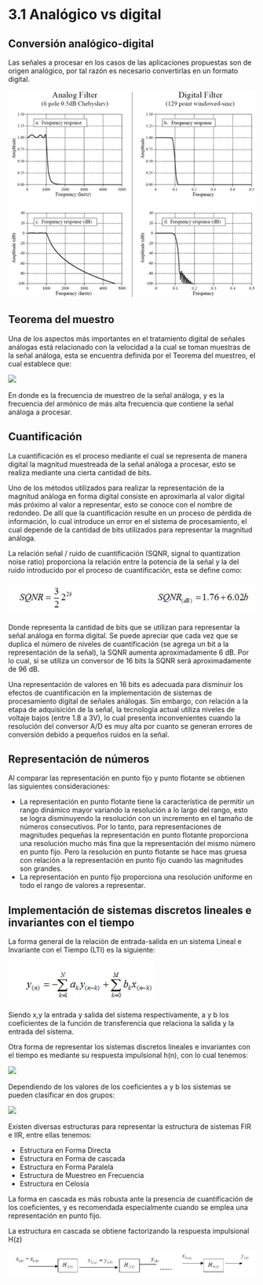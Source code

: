 # 3.1 Analógico vs digital

## Conversión analógico-digital

Las señales a procesar en los casos de las aplicaciones propuestas son de origen analógico, por tal razón es necesario convertirlas en un formato digital.

![](../.gitbook/assets/image%20%2884%29.png)

## Teorema del muestro

Una de los aspectos más importantes en el tratamiento digital de señales análogas está relacionado con la velocidad a la cual se toman muestras de la señal análoga, esta se encuentra definida por el Teorema del muestreo, el cual establece que:

![](../.gitbook/assets/image%20%287%29.png)

En donde es la frecuencia de muestreo de la señal análoga, y es la frecuencia del armónico de más alta frecuencia que contiene la señal análoga a procesar.

## Cuantificación

La cuantificación es el proceso mediante el cual se representa de manera digital la magnitud muestreada de la señal análoga a procesar, esto se realiza mediante una cierta cantidad de bits.

Uno de los métodos utilizados para realizar la representación de la magnitud análoga en forma digital consiste en aproximarla al valor digital más próximo al valor a representar, esto se conoce con el nombre de redondeo. De allí que la cuantificación resulte en un proceso de pérdida de información, lo cual introduce un error en el sistema de procesamiento, el cual depende de la cantidad de bits utilizados para representar la magnitud análoga.

La relación señal / ruido de cuantificación \(SQNR, signal to quantization noise ratio\) proporciona la relación entre la potencia de la señal y la del ruido introducido por el proceso de cuantificación, esta se define como:

![](../.gitbook/assets/image%20%2883%29.png)

Donde representa la cantidad de bits que se utilizan para representar la señal análoga en forma digital. Se puede apreciar que cada vez que se duplica el número de niveles de cuantificación \(se agrega un bit a la representación de la señal\), la SQNR aumenta aproximadamente 6 dB. Por lo cual, si se utiliza un conversor de 16 bits la SQNR será aproximadamente de 96 dB.

Una representación de valores en 16 bits es adecuada para disminuir los efectos de cuantificación en la implementación de sistemas de procesamiento digital de señales análogas. Sin embargo, con relación a la etapa de adquisición de la señal, la tecnología actual utiliza niveles de voltaje bajos \(entre 1.8 a 3V\), lo cual presenta inconvenientes cuando la resolución del conversor A/D es muy alta por cuanto se generan errores de conversión debido a pequeños ruidos en la señal.  


## Representación de números

Al comparar las representación en punto fijo y punto flotante se obtienen las siguientes consideraciones:

*  La representación en punto flotante tiene la característica de permitir un rango dinámico mayor variando la resolución a lo largo del rango, esto se logra disminuyendo la resolución con un incremento en el tamaño de números consecutivos. Por lo tanto, para representaciones de magnitudes pequeñas la representación en punto flotante proporciona una resolución mucho más fina que la representación del mismo número en punto fijo. Pero la resolución en punto flotante se hace mas gruesa con relación a la representación en punto fijo cuando las magnitudes son grandes. 
* La representación en punto fijo proporciona una resolución uniforme en todo el rango de valores a representar.

## Implementación de sistemas discretos lineales e invariantes con el tiempo

La forma general de la relación de entrada-salida en un sistema Lineal e Invariante con el Tiempo \(LTI\) es la siguiente:

![](../.gitbook/assets/image%20%2877%29.png)

Siendo x,y la entrada y salida del sistema respectivamente, a y b  los coeficientes de la función de transferencia que relaciona la salida y la entrada del sistema.

Otra forma de representar los sistemas discretos lineales e invariantes con el tiempo es mediante su respuesta impulsional h\(n\), con lo cual tenemos:

![](../.gitbook/assets/image%20%281%29.png)

Dependiendo de los valores de los coeficientes a y b los sistemas se pueden clasificar en dos grupos:  


![](../.gitbook/assets/image%20%289%29.png)

Existen diversas estructuras para representar la estructura de sistemas FIR e IIR, entre ellas tenemos:

* Estructura en Forma Directa 
* Estructura en Forma de cascada 
* Estructura en Forma Paralela 
* Estructura de Muestreo en Frecuencia 
* Estructura en Celosía

La forma en cascada es más robusta ante la presencia de cuantificación de los coeficientes, y es recomendada especialmente cuando se emplea una representación en punto fijo.

La estructura en cascada se obtiene factorizando la respuesta impulsional H\(z\)

![Estructura de sistemas discretos en forma de cascada](../.gitbook/assets/image%20%2832%29.png)



